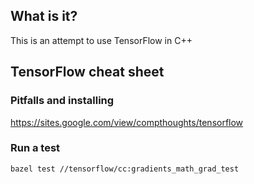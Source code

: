## What is it?
This is an attempt to use TensorFlow in C++

## TensorFlow cheat sheet

### Pitfalls and installing
https://sites.google.com/view/compthoughts/tensorflow

### Run a test
```
bazel test //tensorflow/cc:gradients_math_grad_test
```
